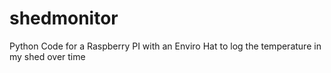 # shedmonitor
Python Code for a Raspberry PI with an Enviro Hat to log the temperature in my shed over time
